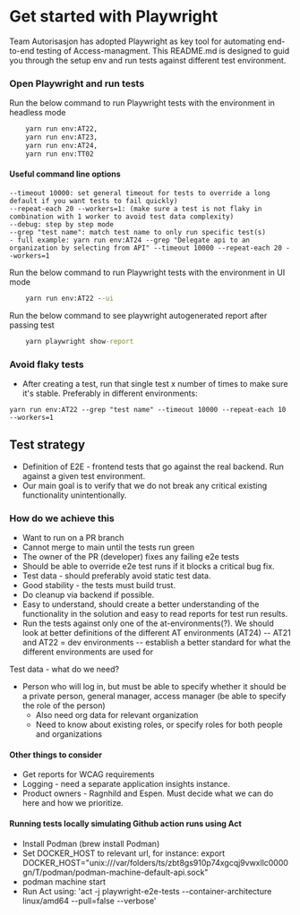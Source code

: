 # Get started with Playwright

Team Autorisasjon has adopted Playwright as key tool for automating end-to-end testing of Access-managment. This README.md is designed to guid you through the setup env and run tests against different test environment.

### Open Playwright and run tests

Run the below command to run Playwright tests with the environment in headless mode

```cmd
    yarn run env:AT22,
    yarn run env:AT23,
    yarn run env:AT24,
    yarn run env:TT02
```

#### Useful command line options

```
--timeout 10000: set general timeout for tests to override a long default if you want tests to fail quickly)
--repeat-each 20 --workers=1: (make sure a test is not flaky in combination with 1 worker to avoid test data complexity)
--debug: step by step mode
--grep "test name": match test name to only run specific test(s)
- full example: yarn run env:AT24 --grep "Delegate api to an organization by selecting from API" --timeout 10000 --repeat-each 20 --workers=1
```

Run the below command to run Playwright tests with the environment in UI mode

```cmd
    yarn run env:AT22 --ui
```

Run the below command to see playwright autogenerated report after passing test

```cmd
    yarn playwright show-report
```

### Avoid flaky tests

- After creating a test, run that single test x number of times to make sure it's stable. Preferably in different environments:

```
yarn run env:AT22 --grep "test name" --timeout 10000 --repeat-each 10 --workers=1
```

## Test strategy

- Definition of E2E - frontend tests that go against the real backend. Run against a given test environment.
- Our main goal is to verify that we do not break any critical existing functionality unintentionally.

### How do we achieve this

- Want to run on a PR branch
- Cannot merge to main until the tests run green
- The owner of the PR (developer) fixes any failing e2e tests
- Should be able to override e2e test runs if it blocks a critical bug fix.
- Test data - should preferably avoid static test data.
- Good stability - the tests must build trust.
- Do cleanup via backend if possible.
- Easy to understand, should create a better understanding of the functionality in the solution and easy to read reports for test run results.
- Run the tests against only one of the at-environments(?). We should look at better definitions of the different AT environments (AT24)
  -- AT21 and AT22 = dev environments
  -- establish a better standard for what the different environments are used for

Test data - what do we need?

- Person who will log in, but must be able to specify whether it should be a private person, general manager, access manager (be able to specify the role of the person)
  - Also need org data for relevant organization
  - Need to know about existing roles, or specify roles for both people and organizations

#### Other things to consider

- Get reports for WCAG requirements
- Logging - need a separate application insights instance.
- Product owners - Ragnhild and Espen. Must decide what we can do here and how we prioritize.

#### Running tests locally simulating Github action runs using Act
- Install Podman (brew install Podman)
- Set DOCKER_HOST to relevant url, for instance: export DOCKER_HOST="unix:///var/folders/ts/zbt8gs910p74xgcqj9vwxllc0000gn/T/podman/podman-machine-default-api.sock"
- podman machine start
- Run Act using: 'act -j playwright-e2e-tests --container-architecture linux/amd64 --pull=false --verbose'